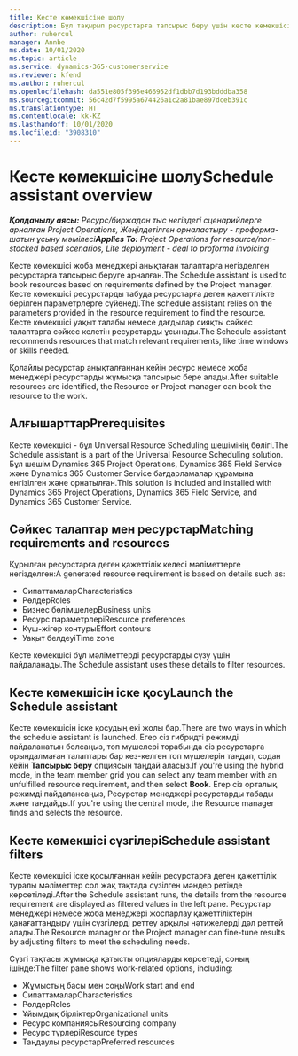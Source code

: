 ```yaml
---
title: Кесте көмекшісіне шолу
description: Бұл тақырып ресурстарға тапсырыс беру үшін кесте көмекшісімен жұмыс істеу туралы ақпарат береді.
author: ruhercul
manager: Annbe
ms.date: 10/01/2020
ms.topic: article
ms.service: dynamics-365-customerservice
ms.reviewer: kfend
ms.author: ruhercul
ms.openlocfilehash: da551e805f395e466952df1dbb7d193bdddba358
ms.sourcegitcommit: 56c42d7f5995a674426a1c2a81bae897dceb391c
ms.translationtype: HT
ms.contentlocale: kk-KZ
ms.lasthandoff: 10/01/2020
ms.locfileid: "3908310"
---
```

# <a name="schedule-assistant-overview"></a><span data-ttu-id="03e88-103">Кесте көмекшісіне шолу</span><span class="sxs-lookup"><span data-stu-id="03e88-103">Schedule assistant overview</span></span>

<span data-ttu-id="03e88-104">_**Қолданылу аясы:** Ресурс/биржадан тыс негіздегі сценарийлерге арналған Project Operations, Жеңілдетілген орналастыру - проформа-шотын ұсыну мәмілесі_</span><span class="sxs-lookup"><span data-stu-id="03e88-104">_**Applies To:** Project Operations for resource/non-stocked based scenarios, Lite deployment - deal to proforma invoicing_</span></span>

<span data-ttu-id="03e88-105">Кесте көмекшісі жоба менеджері анықтаған талаптарға негізделген ресурстарға тапсырыс беруге арналған.</span><span class="sxs-lookup"><span data-stu-id="03e88-105">The Schedule assistant is used to book resources based on requirements defined by the Project manager.</span></span> <span data-ttu-id="03e88-106">Кесте көмекшісі ресурстарды табуда ресурстарға деген қажеттілікте берілген параметрлерге сүйенеді.</span><span class="sxs-lookup"><span data-stu-id="03e88-106">The schedule assistant relies on the parameters provided in the resource requirement to find the resource.</span></span> <span data-ttu-id="03e88-107">Кесте көмекшісі уақыт талабы немесе дағдылар сияқты сәйкес талаптарға сәйкес келетін ресурстарды ұсынады.</span><span class="sxs-lookup"><span data-stu-id="03e88-107">The Schedule assistant recommends resources that match relevant requirements, like time windows or skills needed.</span></span>

<span data-ttu-id="03e88-108">Қолайлы ресурстар анықталғаннан кейін ресурс немесе жоба менеджері ресурстарды жұмысқа тапсырыс бере алады.</span><span class="sxs-lookup"><span data-stu-id="03e88-108">After suitable resources are identified, the Resource or Project manager can book the resource to the work.</span></span>

## <a name="prerequisites"></a><span data-ttu-id="03e88-109">Алғышарттар</span><span class="sxs-lookup"><span data-stu-id="03e88-109">Prerequisites</span></span>

<span data-ttu-id="03e88-110">Кесте көмекшісі - бұл Universal Resource Scheduling шешімінің бөлігі.</span><span class="sxs-lookup"><span data-stu-id="03e88-110">The Schedule assistant is a part of the Universal Resource Scheduling solution.</span></span> <span data-ttu-id="03e88-111">Бұл шешім Dynamics 365 Project Operations, Dynamics 365 Field Service және Dynamics 365 Customer Service бағдарламалар құрамына енгізілген және орнатылған.</span><span class="sxs-lookup"><span data-stu-id="03e88-111">This solution is included and installed with Dynamics 365 Project Operations, Dynamics 365 Field Service, and Dynamics 365 Customer Service.</span></span>

## <a name="matching-requirements-and-resources"></a><span data-ttu-id="03e88-112">Сәйкес талаптар мен ресурстар</span><span class="sxs-lookup"><span data-stu-id="03e88-112">Matching requirements and resources</span></span>

<span data-ttu-id="03e88-113">Құрылған ресурстарға деген қажеттілік келесі мәліметтерге негізделген:</span><span class="sxs-lookup"><span data-stu-id="03e88-113">A generated resource requirement is based on details such as:</span></span>

-   <span data-ttu-id="03e88-114">Сипаттамалар</span><span class="sxs-lookup"><span data-stu-id="03e88-114">Characteristics</span></span>
-   <span data-ttu-id="03e88-115">Рөлдер</span><span class="sxs-lookup"><span data-stu-id="03e88-115">Roles</span></span>
-   <span data-ttu-id="03e88-116">Бизнес бөлімшелер</span><span class="sxs-lookup"><span data-stu-id="03e88-116">Business units</span></span>
-   <span data-ttu-id="03e88-117">Ресурс параметрлері</span><span class="sxs-lookup"><span data-stu-id="03e88-117">Resource preferences</span></span>
-   <span data-ttu-id="03e88-118">Күш-жігер контуры</span><span class="sxs-lookup"><span data-stu-id="03e88-118">Effort contours</span></span>
-   <span data-ttu-id="03e88-119">Уақыт белдеуі</span><span class="sxs-lookup"><span data-stu-id="03e88-119">Time zone</span></span>

<span data-ttu-id="03e88-120">Кесте көмекшісі бұл мәліметтерді ресурстарды сүзу үшін пайдаланады.</span><span class="sxs-lookup"><span data-stu-id="03e88-120">The Schedule assistant uses these details to filter resources.</span></span>

## <a name="launch-the-schedule-assistant"></a><span data-ttu-id="03e88-121">Кесте көмекшісін іске қосу</span><span class="sxs-lookup"><span data-stu-id="03e88-121">Launch the Schedule assistant</span></span>

<span data-ttu-id="03e88-122">Кесте көмекшісін іске қосудың екі жолы бар.</span><span class="sxs-lookup"><span data-stu-id="03e88-122">There are two ways in which the schedule assistant is launched.</span></span> <span data-ttu-id="03e88-123">Егер сіз гибридті режимді пайдаланатын болсаңыз, топ мүшелері торабында сіз ресурстарға орындалмаған талаптары бар кез-келген топ мүшелерін таңдап, содан кейін **Тапсырыс беру** опциясын таңдай аласыз.</span><span class="sxs-lookup"><span data-stu-id="03e88-123">If you're using the hybrid mode, in the team member grid you can select any team member with an unfulfilled resource requirement, and then select **Book**.</span></span> <span data-ttu-id="03e88-124">Егер сіз орталық режимді пайдалансаңыз, Ресурстар менеджері ресурстарды табады және таңдайды.</span><span class="sxs-lookup"><span data-stu-id="03e88-124">If you're using the central mode, the Resource manager finds and selects the resource.</span></span>

## <a name="schedule-assistant-filters"></a><span data-ttu-id="03e88-125">Кесте көмекшісі сүзгілері</span><span class="sxs-lookup"><span data-stu-id="03e88-125">Schedule assistant filters</span></span>

<span data-ttu-id="03e88-126">Кесте көмекшісі іске қосылғаннан кейін ресурстарға деген қажеттілік туралы мәліметтер сол жақ тақтада сүзілген мәндер ретінде көрсетіледі.</span><span class="sxs-lookup"><span data-stu-id="03e88-126">After the Schedule assistant runs, the details from the resource requirement are displayed as filtered values in the left pane.</span></span> <span data-ttu-id="03e88-127">Ресурстар менеджері немесе жоба менеджері жоспарлау қажеттіліктерін қанағаттандыру үшін сүзгілерді реттеу арқылы нәтижелерді дәл реттей алады.</span><span class="sxs-lookup"><span data-stu-id="03e88-127">The Resource manager or the Project manager can fine-tune results by adjusting filters to meet the scheduling needs.</span></span>

<span data-ttu-id="03e88-128">Сүзгі тақтасы жұмысқа қатысты опцияларды көрсетеді, соның ішінде:</span><span class="sxs-lookup"><span data-stu-id="03e88-128">The filter pane shows work-related options, including:</span></span>

-   <span data-ttu-id="03e88-129">Жұмыстың басы мен соңы</span><span class="sxs-lookup"><span data-stu-id="03e88-129">Work start and end</span></span>
-   <span data-ttu-id="03e88-130">Сипаттамалар</span><span class="sxs-lookup"><span data-stu-id="03e88-130">Characteristics</span></span>
-   <span data-ttu-id="03e88-131">Рөлдер</span><span class="sxs-lookup"><span data-stu-id="03e88-131">Roles</span></span>
-   <span data-ttu-id="03e88-132">Ұйымдық бірліктер</span><span class="sxs-lookup"><span data-stu-id="03e88-132">Organizational units</span></span>
-   <span data-ttu-id="03e88-133">Ресурс компаниясы</span><span class="sxs-lookup"><span data-stu-id="03e88-133">Resourcing company</span></span>
-   <span data-ttu-id="03e88-134">Ресурс түрлері</span><span class="sxs-lookup"><span data-stu-id="03e88-134">Resource types</span></span>
-   <span data-ttu-id="03e88-135">Таңдаулы ресурстар</span><span class="sxs-lookup"><span data-stu-id="03e88-135">Preferred resources</span></span>
